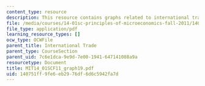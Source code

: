```yaml
---
content_type: resource
description: This resource contains graphs related to international trade.
file: /media/courses/14-01sc-principles-of-microeconomics-fall-2011/140751ff9fe6eb2976df6d6c5942fa7d_MIT14_01SCF11_graph19.pdf
file_type: application/pdf
learning_resource_types: []
ocw_type: OCWFile
parent_title: International Trade
parent_type: CourseSection
parent_uid: 7c6e1dca-9e9d-7e00-1941-647141088a9a
resourcetype: Document
title: MIT14_01SCF11_graph19.pdf
uid: 140751ff-9fe6-eb29-76df-6d6c5942fa7d
---
```

